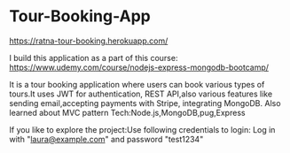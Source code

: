 # Tour-Booking-App

https://ratna-tour-booking.herokuapp.com/

I build this application as a part of this course: https://www.udemy.com/course/nodejs-express-mongodb-bootcamp/

It is a tour booking application where users can book various types of tours.It uses JWT for authentication, REST API,also various features like sending email,accepting payments with Stripe, 
integrating MongoDB. 
Also learned about MVC pattern
Tech:Node.js,MongoDB,pug,Express


If you like to explore the project:Use following credentials to login:
Log in with "laura@example.com" and password "test1234"
